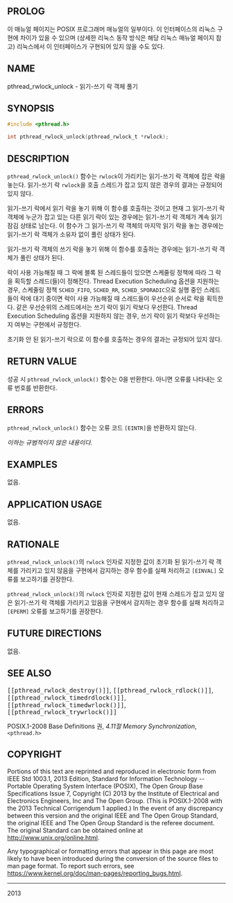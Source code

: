 ## PROLOG

이 매뉴얼 페이지는 POSIX 프로그래머 매뉴얼의 일부이다. 이 인터페이스의 리눅스 구현에 차이가 있을 수 있으며 (상세한 리눅스 동작 방식은 해당 리눅스 매뉴얼 페이지 참고) 리눅스에서 이 인터페이스가 구현되어 있지 않을 수도 있다.

## NAME

pthread_rwlock_unlock - 읽기-쓰기 락 객체 풀기

## SYNOPSIS

```c
#include <pthread.h>

int pthread_rwlock_unlock(pthread_rwlock_t *rwlock);
```

## DESCRIPTION

`pthread_rwlock_unlock()` 함수는 `rwlock`이 가리키는 읽기-쓰기 락 객체에 잡은 락을 놓는다. 읽기-쓰기 락 `rwlock`을 호출 스레드가 잡고 있지 않은 경우의 결과는 규정되어 있지 않다.

읽기-쓰기 락에서 읽기 락을 놓기 위해 이 함수를 호출하는 것이고 현재 그 읽기-쓰기 락 객체에 누군가 잡고 있는 다른 읽기 락이 있는 경우에는 읽기-쓰기 락 객체가 계속 읽기 잠김 상태로 남는다. 이 함수가 그 읽기-쓰기 락 객체의 마지막 읽기 락을 놓는 경우에는 읽기-쓰기 락 객체가 소유자 없이 풀린 상태가 된다.

읽기-쓰기 락 객체의 쓰기 락을 놓기 위해 이 함수를 호출하는 경우에는 읽기-쓰기 락 객체가 풀린 상태가 된다.

락이 사용 가능해질 때 그 락에 블록 된 스레드들이 있으면 스케줄링 정책에 따라 그 락을 획득할 스레드(들)이 정해진다. Thread Execution Scheduling 옵션을 지원하는 경우, 스케줄링 정책 `SCHED_FIFO`, `SCHED_RR`, `SCHED_SPORADIC`으로 실행 중인 스레드들이 락에 대기 중이면 락이 사용 가능해질 때 스레드들이 우선순위 순서로 락을 획득한다. 같은 우선순위의 스레드에서는 쓰기 락이 읽기 락보다 우선한다. Thread Execution Scheduling 옵션을 지원하지 않는 경우, 쓰기 락이 읽기 락보다 우선하는지 여부는 구현에서 규정한다.

초기화 안 된 읽기-쓰기 락으로 이 함수를 호출하는 경우의 결과는 규정되어 있지 않다.

## RETURN VALUE

성공 시 `pthread_rwlock_unlock()` 함수는 0을 반환한다. 아니면 오류를 나타내는 오류 번호를 반환한다.

## ERRORS

`pthread_rwlock_unlock()` 함수는 오류 코드 `[EINTR]`을 반환하지 않는다.

*이하는 규범적이지 않은 내용이다.*

## EXAMPLES

없음.

## APPLICATION USAGE

없음.

## RATIONALE

`pthread_rwlock_unlock()`의 `rwlock` 인자로 지정한 값이 초기화 된 읽기-쓰기 락 객체를 가리키고 있지 않음을 구현에서 감지하는 경우 함수를 실패 처리하고 `[EINVAL]` 오류를 보고하기를 권장한다.

`pthread_rwlock_unlock()`의 `rwlock` 인자로 지정한 값이 현재 스레드가 잡고 있지 않은 읽기-쓰기 락 객체를 가리키고 있음을 구현에서 감지하는 경우 함수를 실패 처리하고 `[EPERM]` 오류를 보고하기를 권장한다.

## FUTURE DIRECTIONS

없음.

## SEE ALSO

<tt>[[pthread_rwlock_destroy()]]</tt>, <tt>[[pthread_rwlock_rdlock()]]</tt>, <tt>[[pthread_rwlock_timedrdlock()]]</tt>, <tt>[[pthread_rwlock_timedwrlock()]]</tt>, <tt>[[pthread_rwlock_trywrlock()]]</tt>

POSIX.1-2008 Base Definitions 권, *4.11절 Memory Synchronization*, `<pthread.h>`

## COPYRIGHT

Portions of this text are reprinted and reproduced in electronic form from IEEE Std 1003.1, 2013 Edition, Standard for Information Technology -- Portable Operating System Interface (POSIX), The Open Group Base Specifications Issue 7, Copyright (C) 2013 by the Institute of Electrical and Electronics Engineers, Inc and The Open Group. (This is POSIX.1-2008 with the 2013 Technical Corrigendum 1 applied.) In the event of any discrepancy between this version and the original IEEE and The Open Group Standard, the original IEEE and The Open Group Standard is the referee document. The original Standard can be obtained online at <http://www.unix.org/online.html>.

Any typographical or formatting errors that appear in this page are most likely to have been introduced during the conversion of the source files to man page format. To report such errors, see <https://www.kernel.org/doc/man-pages/reporting_bugs.html>.

----

2013
